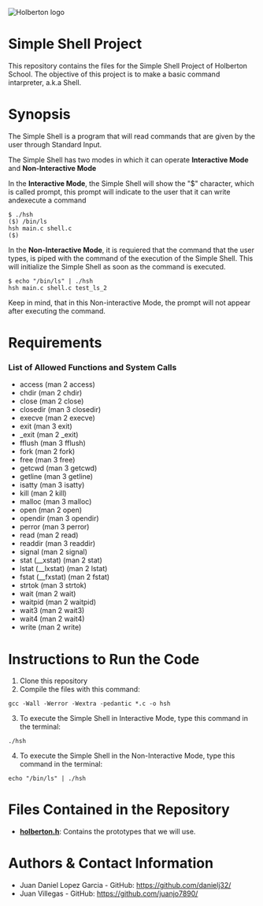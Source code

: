 ![Holberton logo](https://blog.holbertonschool.com/wp-content/uploads/2019/04/instagram_feed180.jpg)
# Simple Shell Project

This repository contains the files for the Simple Shell Project of Holberton School. The objective of this project is to make a basic command intarpreter, a.k.a Shell.

# Synopsis

The Simple Shell is a program that will read commands that are given by the user through Standard Input. 

The Simple Shell has two modes in which it can operate
**Interactive Mode** and **Non-Interactive Mode**

In the **Interactive Mode**, the Simple Shell will show the "$" character, which is called prompt, this prompt will indicate to the user that it can write andexecute a command 
```
$ ./hsh
($) /bin/ls
hsh main.c shell.c
($)
```
In the **Non-Interactive Mode**, it is requiered that the command that the user types, is piped with the command of the execution of the Simple Shell. This will initialize the Simple Shell as soon as the command is executed.
```
$ echo "/bin/ls" | ./hsh
hsh main.c shell.c test_ls_2
```
Keep in mind, that in this Non-interactive Mode, the prompt will not appear after executing the command.

# Requirements

### List of Allowed Functions and System Calls
- access (man 2 access)
- chdir (man 2 chdir)
- close (man 2 close)
- closedir (man 3 closedir)
- execve (man 2 execve)
- exit (man 3 exit)
- _exit (man 2 _exit)
- fflush (man 3 fflush)
- fork (man 2 fork)
- free (man 3 free)
- getcwd (man 3 getcwd)
- getline (man 3 getline)
- isatty (man 3 isatty)
- kill (man 2 kill)
- malloc (man 3 malloc)
- open (man 2 open)
- opendir (man 3 opendir)
- perror (man 3 perror)
- read (man 2 read)
- readdir (man 3 readdir)
- signal (man 2 signal)
- stat (__xstat) (man 2 stat)
- lstat (__lxstat) (man 2 lstat)
- fstat (__fxstat) (man 2 fstat)
- strtok (man 3 strtok)
- wait (man 2 wait)
- waitpid (man 2 waitpid)
- wait3 (man 2 wait3)
- wait4 (man 2 wait4)
- write (man 2 write)

# Instructions to Run the Code
1. Clone this repository
2. Compile the files with this command:
```
gcc -Wall -Werror -Wextra -pedantic *.c -o hsh
```
3. To execute the Simple Shell in Interactive Mode, type this command in the terminal:
```
./hsh
```
4. To execute the Simple Shell in the Non-Interactive Mode, type this command in the terminal:
```
echo "/bin/ls" | ./hsh
```

# Files Contained in the Repository

* [**holberton.h**](./holberton.h): Contains the prototypes that we will use. 

# Authors & Contact Information
- Juan Daniel Lopez Garcia - GitHub: https://github.com/danielj32/
- Juan Villegas - GitHub: https://github.com/juanjo7890/